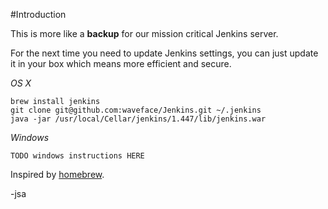 #Introduction

This is more like a **backup** for our mission critical Jenkins server. 

For the next time you need to update Jenkins settings, you can just update it in your box which means more efficient and secure.

*OS X*

	brew install jenkins
	git clone git@github.com:waveface/Jenkins.git ~/.jenkins
	java -jar /usr/local/Cellar/jenkins/1.447/lib/jenkins.war

*Windows*

	TODO windows instructions HERE

Inspired by [homebrew](http://mxcl.github.com/homebrew/). 

-jsa

